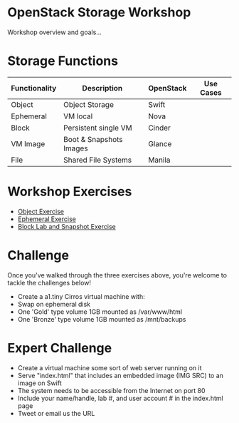 # OpenStack Storage Workshop

Workshop overview and goals...

# Storage Functions

| Functionality  | Description              | OpenStack | Use Cases                                    |
| -------------- | -------------------------| ----------|--------------------------------------------- |
| Object         | Object Storage           | Swift     | |
| Ephemeral      | VM local                 | Nova      | |
| Block          | Persistent single VM     | Cinder    | |
| VM Image       | Boot & Snapshots Images  | Glance    | |
| File           | Shared File Systems      | Manila    | |

# Workshop Exercises

* <A HREF="ObjectStorage.md">Object Exercise</A> 
* <A HREF="EphemeralStorage.md">Ephemeral Exercise</A>
* <A HREF="BlockStorage.md">Block Lab and Snapshot Exercise</A>  

# Challenge

Once you've walked through the three exercises above, you're welcome to tackle the challenges below!

* Create a a1.tiny Cirros virtual machine with:
* Swap on ephemeral disk
* One 'Gold' type volume 1GB mounted as /var/www/html
* One 'Bronze' type volume 1GB mounted as /mnt/backups

# Expert Challenge

* Create a virtual machine some sort of web server running on it
* Serve "index.html" that includes an embedded image (IMG SRC) to an image on Swift
* The system needs to be accessible from the Internet on port 80
* Include your name/handle, lab #, and user account # in the index.html page
* Tweet or email us the URL



